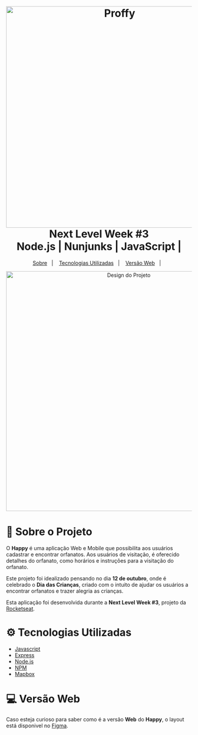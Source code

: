 <h1 align="center">
    <img alt="Proffy" src="https://github.com/leotilt/Projeto-Happy-NlW/blob/main/happy.png" height="600px" />
    <br>Next Level Week #3<br/>
    Node.js | Nunjunks | JavaScript | 
</h1>

<p align="center">
    <a href="#sobre">Sobre</a>&nbsp;&nbsp;&nbsp;|&nbsp;&nbsp;&nbsp;
    <a href="#tecnologias">Tecnologias Utilizadas</a>&nbsp;&nbsp;&nbsp;|&nbsp;&nbsp;&nbsp;
    <a href="#web">Versão Web</a>&nbsp;&nbsp;&nbsp;|&nbsp;&nbsp;&nbsp;

</p>

<p align="center">
    <img alt="Design do Projeto" width="650px" src=".github/laptop-happy.png" />
<p>

<a id="sobre"></a>

# 📖 Sobre o Projeto

O **Happy** é uma aplicação Web e Mobile que possibilita aos usuários cadastrar e encontrar orfanatos. Aos usuários de visitação, é oferecido detalhes do orfanato, como horários e instruções para a visitação do orfanato.

Este projeto foi idealizado pensando no dia **12 de outubro**, onde é celebrado o **Dia das Crianças**, criado com o intuito de ajudar os usuários a encontrar orfanatos e trazer alegria as crianças.

Esta aplicação foi desenvolvida durante a **Next Level Week #3**, projeto da [Rocketseat](https://rocketseat.com.br/).

<a id="tecnologias"></a>

# ⚙ Tecnologias Utilizadas
- [Javascript](https://expressjs.com/)
- [Express](https://expressjs.com/)
- [Node.js](https://nodejs.org/en/)
- [NPM](https://www.npmjs.com/)
- [Mapbox](https://www.mapbox.com/)


<a id="web"></a>

# 💻 Versão Web
Caso esteja curioso para saber como é a versão **Web** do **Happy**, o layout está disponivel no [Figma](https://www.figma.com/file/CNekmEBviDyzPPk6JthpxV/Happy-Web-(Copy)?node-id=0%3A1).


